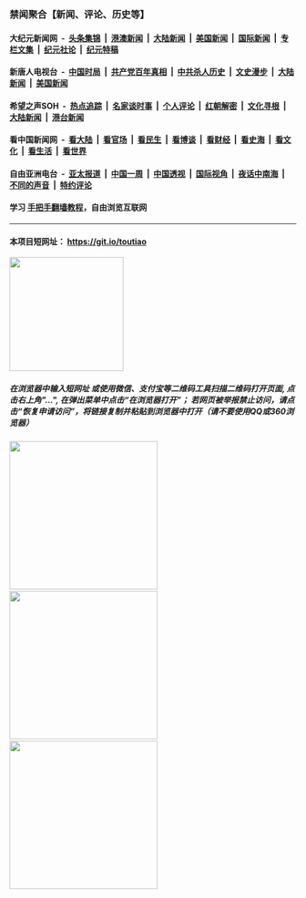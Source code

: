 ### 禁闻聚合【新闻、评论、历史等】

#### 大纪元新闻网 &nbsp;-&nbsp; [头条集锦](indexes/E头条集锦.md?t=02270902) &nbsp;|&nbsp; [港澳新闻](indexes/E港澳新闻.md?t=02270902)  &nbsp;|&nbsp; [大陆新闻](indexes/E大陆新闻.md?t=02270902) &nbsp;|&nbsp; [美国新闻](indexes/E美国新闻.md?t=02270902) &nbsp;|&nbsp; [国际新闻](indexes/E国际新闻.md?t=02270902) &nbsp;|&nbsp; [专栏文集](indexes/E专栏文集.md?t=02270902) &nbsp;|&nbsp; [纪元社论](indexes/E纪元社论.md?t=02270902) &nbsp;|&nbsp; [纪元特稿](indexes/E纪元特稿.md?t=02270902) 

#### 新唐人电视台 &nbsp;-&nbsp; [中国时局](indexes/N中国时局.md?t=02270902) &nbsp;|&nbsp; [共产党百年真相](indexes/N共产党百年真相.md?t=02270902) &nbsp;|&nbsp; [中共杀人历史](indexes/N中共杀人历史.md?t=02270902) &nbsp;|&nbsp; [文史漫步](indexes/N文史漫步.md?t=02270902) &nbsp;|&nbsp; [大陆新闻](indexes/N大陆新闻.md?t=02270902) &nbsp;|&nbsp; [美国新闻](indexes/N美国新闻.md?t=02270902)

#### 希望之声SOH &nbsp;-&nbsp; [热点追踪](indexes/H热点追踪.md?t=02270902) &nbsp;|&nbsp; [名家谈时事](indexes/H名家谈时事.md?t=02270902) &nbsp;|&nbsp; [个人评论](indexes/H个人评论.md?t=02270902)  &nbsp;|&nbsp; [红朝解密](indexes/H红朝解密.md?t=02270902) &nbsp;|&nbsp; [文化寻根](indexes/H文化寻根.md?t=02270902) &nbsp;|&nbsp; [大陆新闻](indexes/H大陆新闻.md?t=02270902) &nbsp;|&nbsp; [港台新闻](indexes/H港台新闻.md?t=02270902)

#### 看中国新闻网 &nbsp;-&nbsp; [看大陆](indexes/S看大陆.md?t=02270902) &nbsp;|&nbsp; [看官场](indexes/S看官场.md?t=02270902) &nbsp;|&nbsp; [看民生](indexes/S看民生.md?t=02270902)  &nbsp;|&nbsp; [看博谈](indexes/S看博谈.md?t=02270902) &nbsp;|&nbsp; [看财经](indexes/S看财经.md?t=02270902) &nbsp;|&nbsp; [看史海](indexes/S看史海.md?t=02270902) &nbsp;|&nbsp; [看文化](indexes/S看文化.md?t=02270902) &nbsp;|&nbsp; [看生活](indexes/S看生活.md?t=02270902) &nbsp;|&nbsp; [看世界](indexes/S看世界.md?t=02270902)

#### 自由亚洲电台 &nbsp;-&nbsp; [亚太报道](indexes/R亚太报道.md?t=02270902) &nbsp;|&nbsp; [中国一周](indexes/R中国一周.md?t=02270902) &nbsp;|&nbsp; [中国透视](indexes/R中国透视.md?t=02270902)  &nbsp;|&nbsp; [国际视角](indexes/R国际视角.md?t=02270902) &nbsp;|&nbsp; [夜话中南海](indexes/R夜话中南海.md?t=02270902) &nbsp;|&nbsp; [不同的声音](indexes/R不同的声音.md?t=02270902) &nbsp;|&nbsp; [特约评论](indexes/R特约评论.md?t=02270902)

#### 学习 [手把手翻墙教程](https://github.com/gfw-breaker/guides/wiki)，自由浏览互联网

----

#### 本项目短网址： https://git.io/toutiao
<img src="https://raw.githubusercontent.com/gfw-breaker/banned-news/master/scripts/img/qr.png" width="200px"/>  

##### 在浏览器中输入短网址 或使用微信、支付宝等二维码工具扫描二维码打开页面, 点击右上角"...", 在弹出菜单中点击“在浏览器打开”； 若网页被举报禁止访问，请点击“恢复申请访问”，将链接复制并粘贴到浏览器中打开（请不要使用QQ或360浏览器）

<img src="https://raw.githubusercontent.com/gfw-breaker/banned-news/master/scripts/img/1.png" width="260px"/> &nbsp; <img src="https://raw.githubusercontent.com/gfw-breaker/banned-news/master/scripts/img/2.png" width="260px"/> &nbsp; <img src="https://raw.githubusercontent.com/gfw-breaker/banned-news/master/scripts/img/3.png" width="260px"/>
